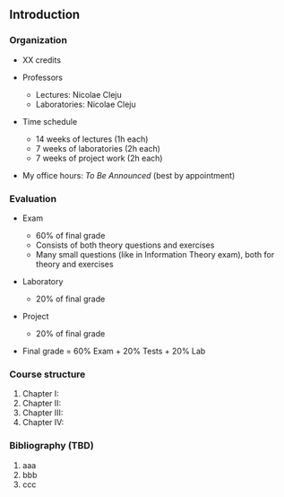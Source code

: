 ## Introduction

### Organization

- XX credits
- Professors
    - Lectures: Nicolae Cleju
    - Laboratories: Nicolae Cleju

- Time schedule
    - 14 weeks of lectures (1h each)
    - 7 weeks of laboratories (2h each)
    - 7 weeks of project work (2h each)

- My office hours: *To Be Announced* (best by appointment)


### Evaluation

- Exam
    - 60% of final grade
    - Consists of both theory questions and exercises
    - Many small questions (like in Information Theory exam), both for theory and exercises

- Laboratory
    - 20% of final grade

- Project
    - 20% of final grade


- Final grade = 60% Exam + 20% Tests + 20% Lab


### Course structure
1. Chapter I:  
2. Chapter II: 
3. Chapter III:
4. Chapter IV: 

### Bibliography (TBD)

1. aaa
2. bbb
3. ccc
